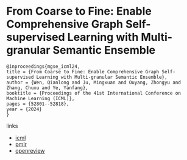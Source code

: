 # From Coarse to Fine: Enable Comprehensive Graph Self-supervised Learning with Multi-granular Semantic Ensemble

```
@inproceedings{mgse_icml24,
title = {From Coarse to Fine: Enable Comprehensive Graph Self-supervised Learning with Multi-granular Semantic Ensemble},
author = {Wen, Qianlong and Ju, Mingxuan and Ouyang, Zhongyu and Zhang, Chuxu and Ye, Yanfang},
booktitle = {Proceedings of the 41st International Conference on Machine Learning (ICML)},
pages = {52801--52818},
year = {2024}
}
```

links
- [icml](https://icml.cc/Conferences/2024/Schedule?showEvent=34367)
- [pmlr](https://proceedings.mlr.press/v235/wen24e.html)
- [openreview](https://openreview.net/forum?id=JnA9IveEwg)

